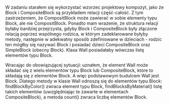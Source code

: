 W zadaniu starałem się wykorzystać wzorzec projektowy kompozyt, jako że Block i CompositeBlock są przykładem relacji część-całość. Z tym zastrzeżeniem, że CompositBlock może zawierać w sobie elementy typu Block, ale nie CompositBlock. Ponadto mam wrażenie, że struktura relacji byłaby bardziej przejrzysta, gdyby Block i CompositeBlock były złączone relacją poprzez wspólnego rodzica, w którym zadeklarowane byłyby metody, następnie w adekwatny sposób zdefiniowane w dzieciach - rodzic ten mógłby się nazywać Block i posiadać dzieci CompositeBlock oraz SimpleBlock (obecny Block). Klasa Wall posiadałaby wówczas listę elementów typu Block.

Wracając do obowiązującej sytuacji: uznałem, że element Wall może składać się z wielu elementów typu Block lub CompositeBlock, które to składają się z elementów Block. A więc podstawowym budulcem Wall jest Block. Dlatego metody w klasie Wall odnoszą się do elementów typu Block: findBlockByColor() zwraca element typu Block, findBlocksByMaterial() listę takich elementów (uwzględniając te zawarte w elementach CompositeBlock), a metoda count() zwraca liczbę elementów Block.
